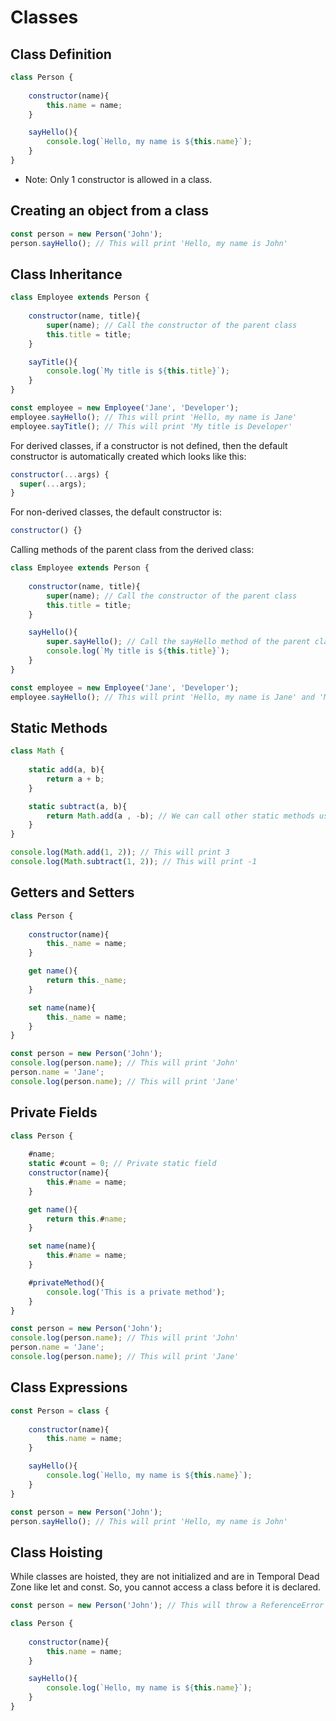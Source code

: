 # Classes

## Class Definition

```javascript
class Person {
    
    constructor(name){
        this.name = name;
    }

    sayHello(){
        console.log(`Hello, my name is ${this.name}`);
    }
}
```

- Note: Only 1 constructor is allowed in a class.


## Creating an object from a class

```javascript
const person = new Person('John');
person.sayHello(); // This will print 'Hello, my name is John'
```

## Class Inheritance

```javascript
class Employee extends Person {
    
    constructor(name, title){
        super(name); // Call the constructor of the parent class
        this.title = title;
    }

    sayTitle(){
        console.log(`My title is ${this.title}`);
    }
}

const employee = new Employee('Jane', 'Developer');
employee.sayHello(); // This will print 'Hello, my name is Jane'
employee.sayTitle(); // This will print 'My title is Developer'
```


For derived classes, if a constructor is not defined, then the default constructor is automatically created which looks like this:
```javascript
constructor(...args) {
  super(...args);
}
```

For non-derived classes, the default constructor is:

```javascript
constructor() {}
```


Calling methods of the parent class from the derived class:

```javascript
class Employee extends Person {
    
    constructor(name, title){
        super(name); // Call the constructor of the parent class
        this.title = title;
    }

    sayHello(){
        super.sayHello(); // Call the sayHello method of the parent class
        console.log(`My title is ${this.title}`);
    }
}

const employee = new Employee('Jane', 'Developer');
employee.sayHello(); // This will print 'Hello, my name is Jane' and 'My title is Developer'
```


## Static Methods

```javascript
class Math {
    
    static add(a, b){
        return a + b;
    }

    static subtract(a, b){
        return Math.add(a , -b); // We can call other static methods using the class name
    }
}

console.log(Math.add(1, 2)); // This will print 3
console.log(Math.subtract(1, 2)); // This will print -1
```

## Getters and Setters

```javascript
class Person {
    
    constructor(name){
        this._name = name;
    }

    get name(){
        return this._name;
    }

    set name(name){
        this._name = name;
    }
}

const person = new Person('John');
console.log(person.name); // This will print 'John'
person.name = 'Jane';
console.log(person.name); // This will print 'Jane'
```

## Private Fields

```javascript
class Person {
    
    #name;
    static #count = 0; // Private static field
    constructor(name){
        this.#name = name;
    }

    get name(){
        return this.#name;
    }

    set name(name){
        this.#name = name;
    }

    #privateMethod(){
        console.log('This is a private method');
    }
}

const person = new Person('John');
console.log(person.name); // This will print 'John'
person.name = 'Jane';
console.log(person.name); // This will print 'Jane'
```

## Class Expressions

```javascript
const Person = class {
    
    constructor(name){
        this.name = name;
    }

    sayHello(){
        console.log(`Hello, my name is ${this.name}`);
    }
}

const person = new Person('John');
person.sayHello(); // This will print 'Hello, my name is John'
```

## Class Hoisting

While classes are hoisted, they are not initialized and are in Temporal Dead Zone like let and const. So, you cannot access a class before it is declared.

```javascript
const person = new Person('John'); // This will throw a ReferenceError 

class Person {
    
    constructor(name){
        this.name = name;
    }

    sayHello(){
        console.log(`Hello, my name is ${this.name}`);
    }
}
```




